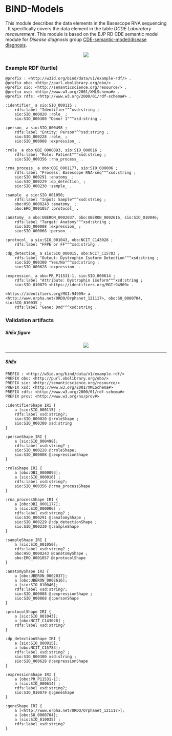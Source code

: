 # BIND-Models
This module describes the data elements in the Basescope RNA sequencing . It specifically covers the data element in the table _DCDE Laboratory measurement_. This module is based on the EJP RD CDE semantic model module for _Disease diagnosis_ group [CDE-semantic-model/disease diagnosis](https://github.com/ejp-rd-vp/CDE-semantic-model/blob/master/docs/disease_diagnosis.md).

<p align="center">
    <a href="/rna-seq-wp2/images/rdf/basescope.png" target="_blank">
        <img src="/rna-seq-wp2/images/rdf/basescope.png">
    </a>
</p>

### Example RDF (turtle)
```ttl
@prefix : <http://w3id.org/bind/data/v1/example-rdf/> .
@prefix obo: <http://purl.obolibrary.org/obo/> .
@prefix sio: <http://semanticscience.org/resource/> .
@prefix xsd: <http://www.w3.org/2001/XMLSchema#> .
@prefix rdfs: <http://www.w3.org/2000/01/rdf-schema#> .

:identifier_ a sio:SIO_000115 ;
    rdfs:label "Identifier"^^xsd:string ;
    sio:SIO_000020 :role_ ;
    sio:SIO_000300 "Donor 1"^^xsd:string .

:person_ a sio:SIO_000498 ;
    rdfs:label "Entity: Person"^^xsd:string ;
    sio:SIO_000228 :role_ ;
    sio:SIO_000008 :expression_ .
    
:role_ a obo:OBI_0000093, sio:SIO_000016 ;
    rdfs:label "Role: Patient"^^xsd:string ;
    sio:SIO_000356 :rna_process_ .
    
:rna_process_ a obo:OBI_0001177, sio:SIO_000006 ;
    rdfs:label "Process: Basescope RNA-seq"^^xsd:string ;
    sio:SIO_000291 :anatomy_ ;
    sio:SIO_000229 :dp_detection_ ;
    sio:SIO_000230 :sample_ .

:sample_ a sio:SIO_001050; 
    rdfs:label "Input: Sample"^^xsd:string ;
    obo:HSO_0000243 :anatomy_ ;
    obo:ERO_0001057 :protocol_ .
    
:anatomy_ a obo:UBERON_0002037, obo:UBERON_0002616, sio:SIO_010046;
    rdfs:label "Target: Anatomy"^^xsd:string ;
    sio:SIO_000008 :expression_ ;
    sio:SIO_000068 :person_ .

:protocol_ a sio:SIO_001043, obo:NCIT_C143028 ; 
    rdfs:label "FFPE or FF"^^xsd:string .
    
:dp_detection_ a sio:SIO_000015, obo:NCIT_C15783 ;
    rdfs:label "Outout: Dystrophin Isoform Detection"^^xsd:string ;
    sio:SIO_000300 "Yes/No"^^xsd:string ;
    sio:SIO_000628 :expression_ .
    
:expression_ a obo:PR_P11531-1, sio:SIO_000614 ;
    rdfs:label "Attribute: Dystrophin isoform"^^xsd:string ;
    sio:SIO_010079 <https://identifiers.org/MGI:94909> .

<https://identifiers.org/MGI:94909> a <http://www.orpha.net/ORDO/Orphanet_121117>, obo:SO_0000704, sio:SIO_010035 ;
    rdfs:label "Gene: Dmd"^^xsd:string .
```

### Validation artifacts
##### ShEx figure
<p align="center">
    <a href="../images/shex/basescope.svg" target="_blank">
        <img src="../images/shex/basescope.svg">
    </a>
</p>

***
##### ShEx
``` ShEx
PREFIX : <http://w3id.org/bind/data/v1/example-rdf/> 
PREFIX obo: <http://purl.obolibrary.org/obo/> 
PREFIX sio: <http://semanticscience.org/resource/> 
PREFIX xsd: <http://www.w3.org/2001/XMLSchema#> 
PREFIX rdfs: <http://www.w3.org/2000/01/rdf-schema#> 
PREFIX prov: <http://www.w3.org/ns/prov#> 

:identifierShape IRI {
    a [sio:SIO_000115] ;
    rdfs:label xsd:string?;
    sio:SIO_000020 @:roleShape ;
    sio:SIO_000300 xsd:string 
}

:personShape IRI {
    a [sio:SIO_000498];
    rdfs:label xsd:string? ;
    sio:SIO_000228 @:roleShape;
    sio:SIO_000008 @:expressionShape
}
    
:roleShape IRI {
    a [obo:OBI_0000093];
    a [sio:SIO_000016] ;
    rdfs:label xsd:string?;
    sio:SIO_000356 @:rna_processShape
}
    
:rna_processShape IRI {
    a [obo:OBI_0001177];
    a [sio:SIO_000006] ;
    rdfs:label xsd:string? ;
    sio:SIO_000291 @:anatomyShape ;
    sio:SIO_000229 @:dp_detectionShape ;
    sio:SIO_000230 @:sampleShape
}

:sampleShape IRI {
    a [sio:SIO_001050]; 
    rdfs:label xsd:string? ;
    obo:HSO_0000243 @:anatomyShape ;
    obo:ERO_0001057 @:protocolShape
}
    
:anatomyShape IRI {
    a [obo:UBERON_0002037];
    a [obo:UBERON_0002616];
    a [sio:SIO_010046];
    rdfs:label xsd:string?;
    sio:SIO_000008 @:expressionShape ;
    sio:SIO_000068 @:personShape
}

:protocolShape IRI {
    a [sio:SIO_001043];
    a [obo:NCIT_C143028] ; 
    rdfs:label xsd:string?
}
    
:dp_detectionShape IRI {
    a [sio:SIO_000015];
    a [obo:NCIT_C15783];
    rdfs:label xsd:string? ;
    sio:SIO_000300 xsd:string ;
    sio:SIO_000628 @:expressionShape
}
    
:expressionShape IRI {
    a [obo:PR_P11531-1]; 
    a [sio:SIO_000614] ;
    rdfs:label xsd:string?;
    sio:SIO_010079 @:geneShape
}

:geneShape IRI {
    a [<http://www.orpha.net/ORDO/Orphanet_121117>]; 
    a [obo:SO_0000704];
    a [sio:SIO_010035] ;
    rdfs:label xsd:string?
}
```
